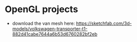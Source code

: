 # OpenGL projects
- download the van mesh here: https://sketchfab.com/3d-models/volkswagen-transporter-t1-882d41cabe7644a6b53d6760282bf2eb
